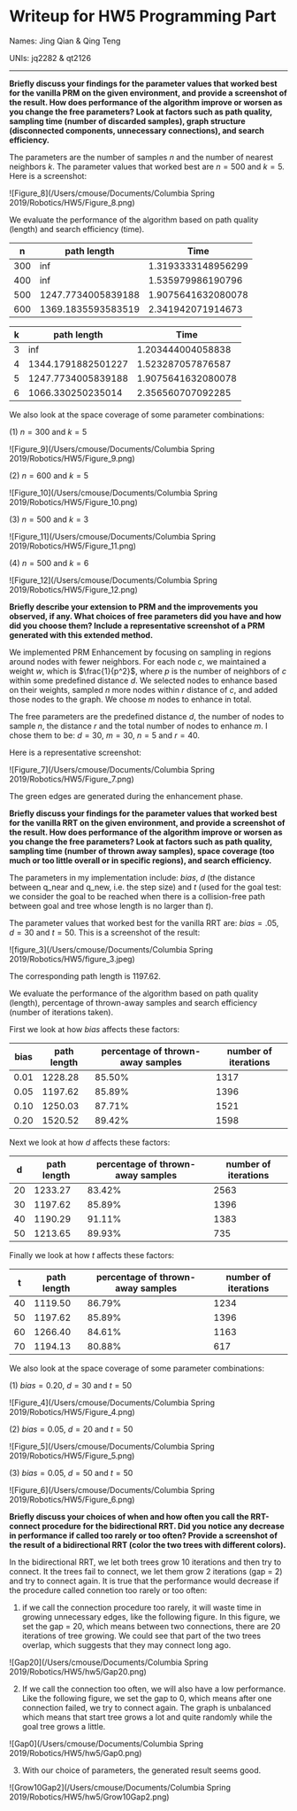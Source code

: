 # Writeup for HW5 Programming Part

Names: Jing Qian & Qing Teng

UNIs: jq2282 & qt2126

------

**Briefly discuss your findings for the parameter values that worked best for the vanilla PRM on the given environment, and provide a screenshot of the result. How does performance of the algorithm improve or worsen as you change the free parameters? Look at factors such as path quality, sampling time (number of discarded samples), graph structure (disconnected components, unnecessary connections), and search efficiency.** 

The parameters are the number of samples $n$ and the number of nearest neighbors $k$. The parameter values that worked best are $n=500$ and $k=5$. Here is a screenshot:

![Figure_8](/Users/cmouse/Documents/Columbia Spring 2019/Robotics/HW5/Figure_8.png)

We evaluate the performance of the algorithm based on path quality (length) and search efficiency (time).

| n    | path length        | Time               |
| ---- | ------------------ | ------------------ |
| 300  | inf                | 1.3193333148956299 |
| 400  | inf                | 1.535979986190796  |
| 500  | 1247.7734005839188 | 1.9075641632080078 |
| 600  | 1369.1835593583519 | 2.341942071914673  |

| k    | path length        | Time               |
| ---- | ------------------ | ------------------ |
| 3    | inf                | 1.203444004058838  |
| 4    | 1344.1791882501227 | 1.523287057876587  |
| 5    | 1247.7734005839188 | 1.9075641632080078 |
| 6    | 1066.330250235014  | 2.356560707092285  |

We also look at the space coverage of some parameter combinations:

(1) $n=300$ and $k=5$

![Figure_9](/Users/cmouse/Documents/Columbia Spring 2019/Robotics/HW5/Figure_9.png)

(2) $n=600$ and $k=5$

![Figure_10](/Users/cmouse/Documents/Columbia Spring 2019/Robotics/HW5/Figure_10.png)

(3) $n=500$ and $k=3$

![Figure_11](/Users/cmouse/Documents/Columbia Spring 2019/Robotics/HW5/Figure_11.png)

(4) $n=500$ and $k=6$

![Figure_12](/Users/cmouse/Documents/Columbia Spring 2019/Robotics/HW5/Figure_12.png)

**Briefly describe your extension to PRM and the improvements you observed, if any. What choices of free parameters did you have and how did you choose them? Include a representative screenshot of a PRM generated with this extended method.** 

We implemented PRM Enhancement by focusing on sampling in regions around nodes with fewer neighbors. For each node $c$, we maintained a weight $w$, which is $\frac{1}{p^2}$, where $p$ is the number of neighbors of $c$ within some predefined distance $d$. We selected nodes to enhance based on their weights, sampled $n$ more nodes within $r$ distance of $c$, and added those nodes to the graph. We choose $m$ nodes to enhance in total.

The free parameters are the predefined distance $d$, the number of nodes to sample $n$, the distance $r$ and the total number of nodes to enhance $m$. I chose them to be: $d=30$, $m=30$, $n=5$ and $r=40$.

Here is a representative screenshot:

![Figure_7](/Users/cmouse/Documents/Columbia Spring 2019/Robotics/HW5/Figure_7.png)

The green edges are generated during the enhancement phase.

**Briefly discuss your findings for the parameter values that worked best for the vanilla RRT on the given environment, and provide a screenshot of the result. How does performance of the algorithm improve or worsen as you change the free parameters? Look at factors such as path quality, sampling time (number of thrown away samples), space coverage (too much or too little overall or in specific regions), and search efficiency.** 

The parameters in my implementation include: $bias$, $d$ (the distance between q_near and q_new, i.e. the step size) and $t$ (used for the goal test: we consider the goal to be reached when there is a collision-free path between goal and tree whose length is no larger than $t$).

The parameter values that worked best for the vanilla RRT are: $bias = .05$, $d = 30$ and $t = 50$. This is a screenshot of the result:

![figure_3](/Users/cmouse/Documents/Columbia Spring 2019/Robotics/HW5/figure_3.jpeg)

The corresponding path length is 1197.62.

We evaluate the performance of the algorithm based on path quality (length), percentage of thrown-away samples and search efficiency (number of iterations taken).

First we look at how $bias$ affects these factors:

| bias | path length | percentage of thrown-away samples | number of iterations |
| ---- | ----------- | --------------------------------- | -------------------- |
| 0.01 | 1228.28     | 85.50%                            | 1317                 |
| 0.05 | 1197.62     | 85.89%                            | 1396                 |
| 0.10 | 1250.03     | 87.71%                            | 1521                 |
| 0.20 | 1520.52     | 89.42%                            | 1598                 |

Next we look at how $d$ affects these factors:

| d    | path length | percentage of thrown-away samples | number of iterations |
| ---- | ----------- | --------------------------------- | -------------------- |
| 20   | 1233.27     | 83.42%                            | 2563                 |
| 30   | 1197.62     | 85.89%                            | 1396                 |
| 40   | 1190.29     | 91.11%                            | 1383                 |
| 50   | 1213.65     | 89.93%                            | 735                  |

Finally we look at how $t$ affects these factors:

| t    | path length | percentage of thrown-away samples | number of iterations |
| ---- | ----------- | --------------------------------- | -------------------- |
| 40   | 1119.50     | 86.79%                            | 1234                 |
| 50   | 1197.62     | 85.89%                            | 1396                 |
| 60   | 1266.40     | 84.61%                            | 1163                 |
| 70   | 1194.13     | 80.88%                            | 617                  |

We also look at the space coverage of some parameter combinations:

(1) $bias=0.20$, $d = 30$ and $t = 50$

![Figure_4](/Users/cmouse/Documents/Columbia Spring 2019/Robotics/HW5/Figure_4.png)

(2) $bias=0.05$, $d = 20$ and $t = 50$

![Figure_5](/Users/cmouse/Documents/Columbia Spring 2019/Robotics/HW5/Figure_5.png)

(3) $bias=0.05$, $d = 50$ and $t = 50$

![Figure_6](/Users/cmouse/Documents/Columbia Spring 2019/Robotics/HW5/Figure_6.png)

**Briefly discuss your choices of when and how often you call the RRT-connect procedure for the bidirectional RRT. Did you notice any decrease in performance if called too rarely or too often? Provide a screenshot of the result of a bidirectional RRT (color the two trees with different colors).**

In the bidirectional RRT, we let both trees grow 10 iterations and then try to connect. It the trees fail to connect, we let them grow 2 iterations (gap = 2) and try to connect again. It is true that the performance would decrease if the procedure called connetion too rarely or too often:

1) if we call the connection procedure too rarely, it will waste time in growing unnecessary edges, like the following figure. In this figure, we set the gap = 20, which means between two connections, there are 20 iterations of tree growing. We could see that part of the two trees overlap, which suggests that they may connect long ago.

![Gap20](/Users/cmouse/Documents/Columbia Spring 2019/Robotics/HW5/hw5/Gap20.png)

2) If we call the connection too often, we will also have a low performance. Like the following figure, we set the gap to 0, which means after one connection failed, we try to connect again. The graph is unbalanced which means that start tree grows a lot and quite randomly while the goal tree grows a little.

![Gap0](/Users/cmouse/Documents/Columbia Spring 2019/Robotics/HW5/hw5/Gap0.png)

3) With our choice of parameters, the generated result seems good.

![Grow10Gap2](/Users/cmouse/Documents/Columbia Spring 2019/Robotics/HW5/hw5/Grow10Gap2.png)